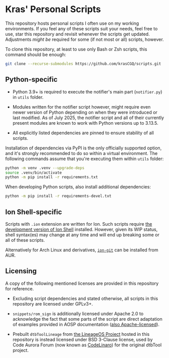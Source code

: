 # Kras' Personal Scripts

This repository hosts personal scripts I often use on my working environments. If you feel any of these scripts suit your needs, feel free to use, star this repository and revisit whenever the scripts get updated. Adjustments _might be_ required for some (if not most or all) scripts, however.

To clone this repository, at least to use only Bash or Zsh scripts, this command should be enough:

```bash
git clone --recurse-submodules https://github.com/krasCGQ/scripts.git
```


## Python-specific

* Python 3.9+ is required to execute the notifier's main part (`notifier.py`) in `utils` folder.

* Modules written for the notifier script however, might require even newer version of Python depending on when they were introduced or last modified. As of July 2025, the notifier script and all of their currently present modules are known to work with Python versions up to 3.13.5.

* All explicitly listed dependencies are pinned to ensure stability of all scripts.

Installation of dependencies via PyPI is the only officially supported option, and it's strongly recommended to do so within a virtual environment. The following commands assume that you're executing them within `utils` folder:

```bash
python -m venv .venv --upgrade-deps
source .venv/bin/activate
python -m pip install -r requirements.txt
```

When developing Python scripts, also install additional dependencies:

```bash
python -m pip install -r requirements-devel.txt
```


## Ion Shell-specific

Scripts with `.ion` extension are written for Ion. Such scripts require [the development version of Ion Shell](https://gitlab.redox-os.org/redox-os/ion/#installation) installed. However, given its WIP status, shell syntax(es) may change at any time and will end up breaking some or all of these scripts.

Alternatively for Arch Linux and derivatives, [`ion-git`](https://aur.archlinux.org/packages/ion-git) can be installed from AUR.


## Licensing

A copy of the following mentioned licenses are provided in this repository for reference.

* Excluding script dependencies and stated otherwise, all scripts in this repository are licensed under GPLv3+.

* `snippets/rom_sign` is additionally licensed under Apache 2.0 to acknowledge the fact that some parts of the script are direct adaptation of examples provided in AOSP documentation ([also Apache-licensed](https://source.android.com/license)).

* Prebuilt `dtbToolLineage` from [the LineageOS Project](https://www.lineageos.org) hosted in this repository is instead licensed under BSD 3-Clause license, used by Code Aurora Forum (now known as [CodeLinaro](https://www.codelinaro.org)) for the original dtbTool project.
